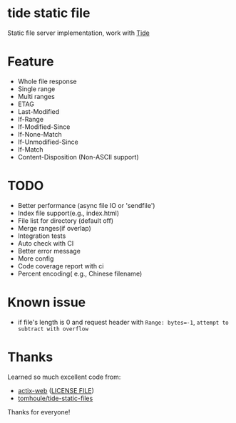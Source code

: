 # tide static file

Static file server implementation, work with [Tide](https://github.com/rustasync/tide)

# Feature

+ Whole file response
+ Single range
+ Multi ranges
+ ETAG
+ Last-Modified
+ If-Range
+ If-Modified-Since
+ If-None-Match
+ If-Unmodified-Since
+ If-Match
+ Content-Disposition (Non-ASCII support)

# TODO

+ Better performance (async file IO or 'sendfile')
+ Index file support(e.g., index.html)
+ File list for directory (default off)
+ Merge ranges(if overlap)
+ Integration tests
+ Auto check with CI
+ Better error message
+ More config
+ Code coverage report with ci
+ Percent encoding( e.g., Chinese filename)

# Known issue

+ if file's length is 0 and request header with `Range: bytes=-1`, `attempt to subtract with overflow`

# Thanks

Learned so much excellent code from: 

+ [actix-web](https://github.com/actix/actix-web) ([LICENSE FILE](./origin-license/ACTIX-WEB-LICENSE-MIT))
+ [tomhoule/tide-static-files](https://github.com/tomhoule/tide-static-files)

Thanks for everyone!